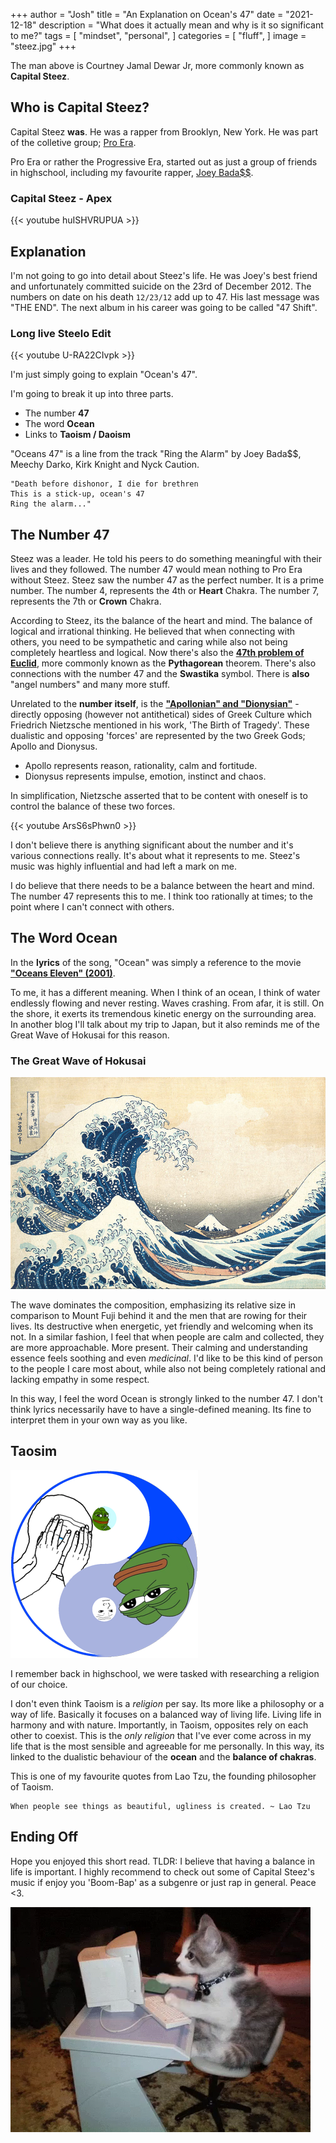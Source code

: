 +++
author = "Josh"
title = "An Explanation on Ocean's 47"
date = "2021-12-18"
description = "What does it actually mean and why is it so significant to me?"
tags = [
    "mindset",
    "personal",
]
categories = [
    "fluff",
]
image = "steez.jpg"
+++

The man above is Courtney Jamal Dewar Jr, more commonly known as **Capital Steez**.
<!--more-->

## Who is Capital Steez?

Capital Steez **was**. He was a rapper from Brooklyn, New York. 
He was part of the colletive group; [Pro Era](https://en.wikipedia.org/wiki/Pro_Era). 

Pro Era or rather the Progressive Era, started out as just a group of friends in highschool, including my favourite rapper, [Joey Bada$$](https://en.wikipedia.org/wiki/Joey_Badass).

### Capital Steez - Apex
{{< youtube huISHVRUPUA >}}

## Explanation 

I'm not going to go into detail about Steez's life.
He was Joey's best friend and unfortunately committed suicide on the 23rd of December 2012.
The numbers on date on his death ```12/23/12``` add up to 47.
His last message was "THE END". 
The next album in his career was going to be called "47 Shift".


### Long live Steelo Edit
{{< youtube U-RA22CIvpk >}}

I'm just simply going to explain "Ocean's 47".

I'm going to break it up into three parts.
* The number **47**
* The word **Ocean**
* Links to **Taoism / Daoism**

"Oceans 47" is a line from the track "Ring the Alarm" by Joey Bada$$, Meechy Darko, Kirk Knight and Nyck Caution.

```
"Death before dishonor, I die for brethren
This is a stick-up, ocean's 47
Ring the alarm..."
```
## The Number 47

Steez was a leader. He told his peers to do something meaningful with their lives and they followed.
The number 47 would mean nothing to Pro Era without Steez.
Steez saw the number 47 as the perfect number. It is a prime number. The number 4, represents the 4th or **Heart** Chakra. The number 7, represents the 7th or **Crown** Chakra.

According to Steez, its the balance of the heart and mind. The balance of logical and irrational thinking. He believed that when connecting with others, you need to be sympathetic and caring while also not being completely heartless and logical. Now there's also the **[47th problem of Euclid](https://www.masonic-lodge-of-education.com/47th-problem-of-euclid.html)**, more commonly known as the **Pythagorean** theorem. There's also connections with the number 47 and the **Swastika** symbol. There is **also** "angel numbers" and many more stuff.

Unrelated to the **number itself**, is the **["Apollonian" and "Dionysian"](https://faculty.fiu.edu/~harrisk/Notes/Aesthetics/Apollonian-%20Dionysian%20Dichotomy.htm)** - directly opposing (however not antithetical) sides of Greek Culture which Friedrich Nietzsche mentioned in his work, 'The Birth of Tragedy'. These dualistic and opposing 'forces' are represented by the two Greek Gods; Apollo and Dionysus. 

* Apollo represents reason, rationality, calm and fortitude. 
* Dionysus represents impulse, emotion, instinct and chaos.

In simplification, Nietzsche asserted that to be content with oneself is to control the balance of these two forces.

{{< youtube ArsS6sPhwn0 >}}




I don't believe there is anything significant about the number and it's various connections really. It's about what it represents to me. 
Steez's music was highly influential and had left a mark on me.

I do believe that there needs to be a balance between the heart and mind. The number 47 represents this to me. 
I think too rationally at times; to the point where I can't connect with others.



## The Word Ocean 

In the **lyrics** of the song, "Ocean" was simply a reference to the movie **["Oceans Eleven" (2001)](https://www.imdb.com/title/tt0240772/)**. 

To me, it has a different meaning. When I think of an ocean, I think of water endlessly flowing and never resting. Waves crashing. From afar, it is still. On the shore, it exerts its tremendous kinetic energy on the surrounding area. In another blog I'll talk about my trip to Japan, but it also reminds me of the Great Wave of Hokusai for this reason.

### The Great Wave of Hokusai

![The Great Wave Off Kanagawa | Japanese: 神奈川沖浪裏](hokusai.jpg)

The wave dominates the composition, emphasizing its relative size in comparison to Mount Fuji behind it and the men that are rowing for their lives. 
Its destructive when energetic, yet friendly and welcoming when its not. 
In a similar fashion, I feel that when people are calm and collected, they are more approachable. 
More present. 
Their calming and understanding essence feels soothing and even *medicinal*. 
I'd like to be this kind of person to the people I care most about, while also not being completely rational and lacking empathy in some respect.

In this way, I feel the word Ocean is strongly linked to the number 47. I don't think lyrics necessarily have to have a single-defined meaning. Its fine to interpret them in your own way as you like.

## Taosim

![](tao.png)


I remember back in highschool, we were tasked with researching a religion of our choice.

I don't even think Taoism is a *religion* per say. Its more like a philosophy or a way of life.
Basically it focuses on a balanced way of living life. Living life in harmony and with nature.
Importantly, in Taoism, opposites rely on each other to coexist. 
This is the *only religion* that I've ever come across in my life that is the most sensible and agreeable for me personally.
In this way, its linked to the dualistic behaviour of the **ocean** and the **balance of chakras**.

This is one of my favourite quotes from Lao Tzu, the founding philosopher of Taoism.

```
When people see things as beautiful, ugliness is created. ~ Lao Tzu
```



## Ending Off

Hope you enjoyed this short read. TLDR: I believe that having a balance in life is important. 
I highly recommend to check out some of Capital Steez's music if enjoy you 'Boom-Bap' as a subgenre or just rap in general. 
Peace <3.

![](cutecat.png)
